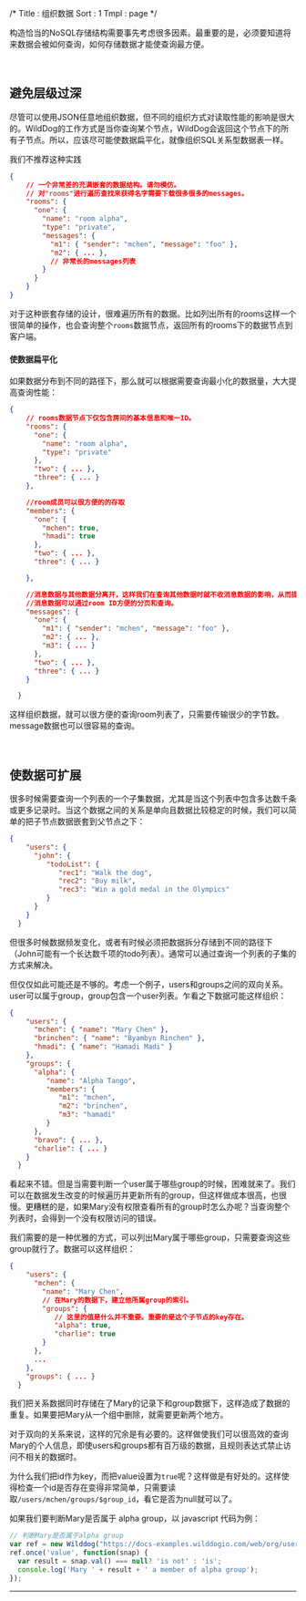 /*
Title : 组织数据
Sort : 1
Tmpl : page
*/

构造恰当的NoSQL存储结构需要事先考虑很多因素。最重要的是，必须要知道将来数据会被如何查询，如何存储数据才能使查询最方便。

<br>

## 避免层级过深

尽管可以使用JSON任意地组织数据，但不同的组织方式对读取性能的影响是很大的。WildDog的工作方式是当你查询某个节点，WildDog会返回这个节点下的所有子节点。所以，应该尽可能使数据扁平化，就像组织SQL关系型数据表一样。

<div class="alert"> 我们不推荐这种实践 </div>

```json
{
	// 一个非常差的充满嵌套的数据结构。请勿模仿。
    // 对"rooms"进行遍历查找来获得名字需要下载很多很多的messages。
    "rooms": {
      "one": {
        "name": "room alpha",
        "type": "private",
        "messages": {
          "m1": { "sender": "mchen", "message": "foo" },
          "m2": { ... },
          // 非常长的messages列表
        }
      }
    }
}
```

对于这种嵌套存储的设计，很难遍历所有的数据。比如列出所有的rooms这样一个很简单的操作，也会查询整个`rooms`数据节点，返回所有的rooms下的数据节点到客户端。

#### 使数据扁平化

如果数据分布到不同的路径下，那么就可以根据需要查询最小化的数据量，大大提高查询性能：

```json
{
    // rooms数据节点下仅包含房间的基本信息和唯一ID。
    "rooms": {
      "one": {
        "name": "room alpha",
        "type": "private"
      },
      "two": { ... },
      "three": { ... }
    },

    //room成员可以很方便的的存取
    "members": {
      "one": {
        "mchen": true,
        "hmadi": true
      },
      "two": { ... },
      "three": { ... }

    },

    //消息数据与其他数据分离开，这样我们在查询其他数据时就不收消息数据的影响，从而提升性能。
	//消息数据可以通过room ID方便的分页和查询。
    "messages": {
      "one": {
        "m1": { "sender": "mchen", "message": "foo" },
        "m2": { ... },
        "m3": { ... }
      },
      "two": { ... },
      "three": { ... }
    }

  }
```
这样组织数据，就可以很方便的查询room列表了，只需要传输很少的字节数。message数据也可以很容易的查询。

<br>

## 使数据可扩展
很多时候需要查询一个列表的一个子集数据，尤其是当这个列表中包含多达数千条或更多记录时。当这个数据之间的关系是单向且数据比较稳定的时候，我们可以简单的把子节点数据嵌套到父节点之下：

```json
{
    "users": {
      "john": {
         "todoList": {
            "rec1": "Walk the dog",
            "rec2": "Buy milk",
            "rec3": "Win a gold medal in the Olympics"
         }
      }
    }
  }

```

但很多时候数据频发变化，或者有时候必须把数据拆分存储到不同的路径下（John可能有一个长达数千项的todo列表）。通常可以通过查询一个列表的子集的方式来解决。

但仅仅如此可能还是不够的。考虑一个例子，users和groups之间的双向关系。user可以属于group，group包含一个user列表。乍看之下数据可能这样组织：

```json
{
    "users": {
      "mchen": { "name": "Mary Chen" },
      "brinchen": { "name": "Byambyn Rinchen" },
      "hmadi": { "name": "Hamadi Madi" }
    },
    "groups": {
      "alpha": {
         "name": "Alpha Tango",
         "members": {
            "m1": "mchen",
            "m2": "brinchen",
            "m3": "hamadi"
         }
      },
      "bravo": { ... },
      "charlie": { ... }
    }
  }
```
看起来不错。但是当需要判断一个user属于哪些group的时候，困难就来了。我们可以在数据发生改变的时候遍历并更新所有的group，但这样做成本很高，也很慢。更糟糕的是，如果Mary没有权限查看所有的group时怎么办呢？当查询整个列表时，会得到一个没有权限访问的错误。

我们需要的是一种优雅的方式，可以列出Mary属于哪些group，只需要查询这些group就行了。数据可以这样组织：

```json
{
    "users": {
      "mchen": {
        "name": "Mary Chen",
        // 在Mary的数据下，建立他所属group的索引。
        "groups": {
           // 这里的值是什么并不重要。重要的是这个子节点的key存在。
           "alpha": true,
           "charlie": true
        }
      },
      ...
    },
    "groups": { ... }
  }
```

我们把关系数据同时存储在了Mary的记录下和group数据下，这样造成了数据的重复。如果要把Mary从一个组中删除，就需要更新两个地方。

对于双向的关系来说，这样的冗余是有必要的。这样做使我们可以很高效的查询Mary的个人信息，即使users和groups都有百万级的数据，且规则表达式禁止访问不相关的数据时。

为什么我们把id作为key，而把value设置为`true`呢？这样做是有好处的。这样使得检查一个id是否存在变得非常简单，只需要读取`/users/mchen/groups/$group_id`，看它是否为null就可以了。

如果我们要判断Mary是否属于 alpha group，以 javascript 代码为例：
```js
// 判断Mary是否属于alpha group
var ref = new Wilddog("https://docs-examples.wilddogio.com/web/org/users/mchen/groups/alpha");
ref.once('value', function(snap) {
  var result = snap.val() === null? 'is not' : 'is';
  console.log('Mary ' + result + ' a member of alpha group');
});
```
----